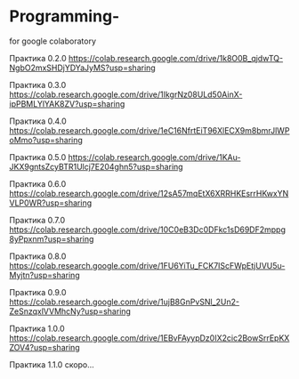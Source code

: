 # Programming-
for google colaboratory

Практика 0.2.0 https://colab.research.google.com/drive/1k8O0B_qjdwTQ-NgbO2mxSHDjYDYaJyMS?usp=sharing

Практика 0.3.0 https://colab.research.google.com/drive/1IkgrNz08ULd50AinX-ipPBMLYlYAK8ZV?usp=sharing

Практика 0.4.0 https://colab.research.google.com/drive/1eC16NfrtEiT96XlECX9m8bmrJlWPoMmo?usp=sharing

Практика 0.5.0 https://colab.research.google.com/drive/1KAu-JKX9gntsZcyBTR1Ulcj7E204ghn5?usp=sharing

Практика 0.6.0 https://colab.research.google.com/drive/12sA57mqEtX6XRRHKEsrrHKwxYNVLP0WR?usp=sharing

Практика 0.7.0 https://colab.research.google.com/drive/10C0eB3Dc0DFkc1sD69DF2mppg8yPpxnm?usp=sharing

Практика 0.8.0 https://colab.research.google.com/drive/1FU6YiTu_FCK7IScFWpEtjUVU5u-Myjtn?usp=sharing

Практика 0.9.0 https://colab.research.google.com/drive/1ujB8GnPvSNl_2Un2-ZeSnzqxlVVMhcNy?usp=sharing

Практика 1.0.0 https://colab.research.google.com/drive/1EBvFAyypDz0IX2cic2BowSrrEpKXZOV4?usp=sharing

Практика 1.1.0 скоро...

